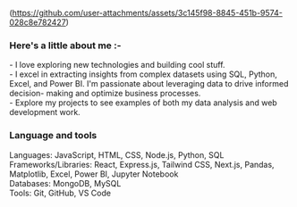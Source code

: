 
(https://github.com/user-attachments/assets/3c145f98-8845-451b-9574-028c8e782427)

<h3 align="left">Here's a little about me :-</h3>

<p align="left">- I love exploring new technologies and building cool stuff.<br>
- I excel in extracting insights from complex datasets using SQL, Python, Excel, and Power BI. I'm passionate about leveraging data to drive informed decision- 
    making and optimize business processes.<br>- Explore my projects to see examples of both my data analysis and web development work.</p>
   
###

<h3 align="left"> Language and tools</h3>

Languages: JavaScript, HTML, CSS, Node.js, Python, SQL <br>
Frameworks/Libraries: React, Express.js, Tailwind CSS, Next.js, Pandas, Matplotlib, Excel, Power BI, Jupyter Notebook <br>
Databases: MongoDB, MySQL <br>
Tools: Git, GitHub, VS Code
